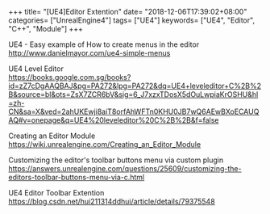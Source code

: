 +++
title= "[UE4]Editor Extention"
date= "2018-12-06T17:39:02+08:00"
categories= ["UnrealEngine4"]
tags= ["UE4"]
keywords= ["UE4", "Editor", "C++", "Module"]
+++

UE4 - Easy example of How to create menus in the editor  
http://www.danielmayor.com/ue4-simple-menus

UE4 Level Editor  
https://books.google.com.sg/books?id=zZ7cDgAAQBAJ&pg=PA272&lpg=PA272&dq=UE4+leveleditor+C%2B%2B&source=bl&ots=ZsX7ZCR6bV&sig=6_J7xzxTDosX5dOuLwpiaKrOSHU&hl=zh-CN&sa=X&ved=2ahUKEwji8aiT8orfAhWFTn0KHU0JB7wQ6AEwBXoECAUQAQ#v=onepage&q=UE4%20leveleditor%20C%2B%2B&f=false

Creating an Editor Module  
https://wiki.unrealengine.com/Creating_an_Editor_Module

Customizing the editor's toolbar buttons menu via custom plugin  
https://answers.unrealengine.com/questions/25609/customizing-the-editors-toolbar-buttons-menu-via-c.html

UE4 Editor Toolbar Extention  
https://blog.csdn.net/hui211314ddhui/article/details/79375548

